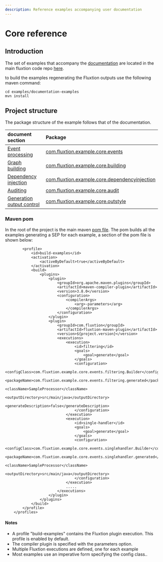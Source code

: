 ```yaml
---
description: Reference examples accompanying user documentation
---
```


# Core reference

## Introduction

The set of examples that accompany the [documentation]() are located in the main fluxtion code repo [here](https://github.com/v12technology/fluxtion/tree/master/examples/documentation-examples).

to build the examples regenerating the Fluxtion outputs use the following maven command:

```text
cd examples/documentation-examples
mvn install
```

## Project structure

The package structure of the example follows that of the documentation.

| document section | Package |
| :--- | :--- |
| [Event processing](child-2/) | [com.fluxtion.example.core.events ](https://github.com/v12technology/fluxtion/tree/develop/examples/documentation-examples/src/main/java/com/fluxtion/example/core/events) |
| [Graph building](graph-building-primitives/) | [com.fluxtion.example.core.building](https://github.com/v12technology/fluxtion/tree/develop/examples/documentation-examples/src/main/java/com/fluxtion/example/core/building) |
| [Dependency injection](child-2/dependency-container/) | [com.fluxtion.example.core.dependencyinjection](https://github.com/v12technology/fluxtion/tree/develop/examples/documentation-examples/src/main/java/com/fluxtion/example/core/dependencyinjection) |
| [Auditing](auditing.md) | [com.fluxtion.example.core.audit ](https://github.com/v12technology/fluxtion/tree/develop/examples/documentation-examples/src/main/java/com/fluxtion/example/core/audit) |
| [Generation output control](child-2/generation/) | [com.fluxtion.example.core.outstyle](https://github.com/v12technology/fluxtion/tree/develop/examples/documentation-examples/src/main/java/com/fluxtion/example/core/outstyle) |

### Maven pom

In the root of the project is the main maven [pom file](https://github.com/v12technology/fluxtion/blob/develop/examples/documentation-examples/pom.xml). The pom builds all the examples generating a SEP for each example, a section of the pom file is shown below:

```markup
        <profile>
            <id>build-examples</id>
            <activation>
                <activeByDefault>true</activeByDefault>
            </activation>
            <build>
                <plugins>
                    <plugin>
                        <groupId>org.apache.maven.plugins</groupId>
                        <artifactId>maven-compiler-plugin</artifactId>
                        <version>3.8.0</version>
                        <configuration>
                            <compilerArgs>
                                <arg>-parameters</arg>
                            </compilerArgs>
                        </configuration>
                    </plugin>
                    <plugin>
                        <groupId>com.fluxtion</groupId>
                        <artifactId>fluxtion-maven-plugin</artifactId>
                        <version>${project.version}</version>
                        <executions>
                            <execution>
                                <id>filtering</id>
                                <goals>
                                    <goal>generate</goal>
                                </goals>
                                <configuration>
                                    <configClass>com.fluxtion.example.core.events.filtering.Builder</configClass>
                                    <packageName>com.fluxtion.example.core.events.filtering.generated</packageName>
                                    <className>SampleProcessor</className>
                                    <outputDirectory>src/main/java</outputDirectory>
                                    <generateDescription>false</generateDescription>
                                </configuration>
                            </execution>
                            <execution>
                                <id>single-handler</id>
                                <goals>
                                    <goal>generate</goal>
                                </goals>
                                <configuration>
                                    <configClass>com.fluxtion.example.core.events.singlehandler.Builder</configClass>
                                    <packageName>com.fluxtion.example.core.events.singlehandler.generated</packageName>
                                    <className>SampleProcessor</className>
                                    <outputDirectory>src/main/java</outputDirectory>
                                </configuration>
                            </execution>
                            .....
                        </executions>
                    </plugin>
                </plugins>
            </build>
        </profile>
    </profiles>
```

#### Notes

* A profile "build-examples" contains the Fluxtion plugin execution. This profile is enabled by default.
* The compiler plugin is specified with the parameters option.
* Multiple Fluxtion executions are defined, one for each example
* Most examples use an imperative form specifying the config class..


